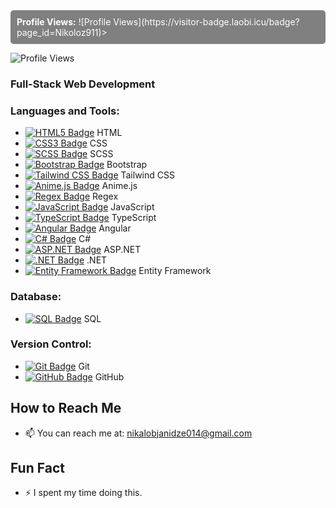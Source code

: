 
<div style="background-color: gray; color: white; padding: 10px; border-radius: 5px; display: inline-block;">
  <strong>Profile Views:</strong> 
 ![Profile Views](https://visitor-badge.laobi.icu/badge?page_id=Nikoloz911)>
</div>


 ![Profile Views](https://visitor-badge.laobi.icu/badge?page_id=Nikoloz911)

### Full-Stack Web Development  
### Languages and Tools:  

<ul>
  <!-- Frontend -->
  <li><a href="https://developer.mozilla.org/en-US/docs/Web/HTML"><img src="https://img.shields.io/badge/HTML5-FF5722?logo=html5&logoColor=ffffff" alt="HTML5 Badge" /></a> HTML</li>
  <li><a href="https://developer.mozilla.org/en-US/docs/Web/CSS"><img src="https://img.shields.io/badge/CSS3-2965f1?logo=css3&logoColor=ffffff" alt="CSS3 Badge" /></a> CSS</li>
  <li><a href="https://sass-lang.com/"><img src="https://img.shields.io/badge/SCSS-ff69b4?logo=sass&logoColor=ffffff" alt="SCSS Badge" /></a> SCSS</li>
  <li><a href="https://getbootstrap.com/"><img src="https://img.shields.io/badge/Bootstrap-563d7c?logo=bootstrap&logoColor=ffffff" alt="Bootstrap Badge" /></a> Bootstrap</li>
  <li><a href="https://tailwindcss.com/"><img src="https://img.shields.io/badge/TailwindCSS-38b2ac?logo=tailwindcss&logoColor=ffffff" alt="Tailwind CSS Badge" /></a> Tailwind CSS</li>
  <li><a href="https://animejs.com/"><img src="https://img.shields.io/badge/Anime.js-00ff00?logo=animejs&logoColor=ffffff" alt="Anime.js Badge" /></a> Anime.js</li>
  <li><a href="https://regexr.com/"><img src="https://img.shields.io/badge/Regex-ff6347?logo=regex&logoColor=ffffff" alt="Regex Badge" /></a> Regex</li>
  <li><a href="https://developer.mozilla.org/en-US/docs/Web/JavaScript"><img src="https://img.shields.io/badge/JavaScript-f7df1e?logo=javascript&logoColor=ffffff" alt="JavaScript Badge" /></a> JavaScript</li>
  <li><a href="https://www.typescriptlang.org/"><img src="https://img.shields.io/badge/TypeScript-3178c6?logo=typescript&logoColor=ffffff" alt="TypeScript Badge" /></a> TypeScript</li>
  <li><a href="https://angular.io/"><img src="https://img.shields.io/badge/Angular-e23237?logo=angular&logoColor=ffffff" alt="Angular Badge" /></a> Angular</li>

  <!-- Backend -->
  <li><a href="https://learn.microsoft.com/en-us/dotnet/csharp/"><img src="https://img.shields.io/badge/C%23-512bd4?logo=csharp&logoColor=ffffff" alt="C# Badge" /></a> C#</li>
  <li><a href="https://dotnet.microsoft.com/apps/aspnet"><img src="https://img.shields.io/badge/ASP.NET-5C2D91?logo=aspnet&logoColor=ffffff" alt="ASP.NET Badge" /></a> ASP.NET</li>
  <li><a href="https://dotnet.microsoft.com/"><img src="https://img.shields.io/badge/.NET-512bd4?logo=dotnet&logoColor=ffffff" alt=".NET Badge" /></a> .NET</li>
  <li><a href="https://learn.microsoft.com/en-us/ef/"><img src="https://img.shields.io/badge/Entity%20Framework-7d3c98?logo=entityframework&logoColor=ffffff" alt="Entity Framework Badge" /></a> Entity Framework</li>
</ul>

### Database:  
<ul>
  <li><a href="https://www.microsoft.com/en-us/sql-server"><img src="https://img.shields.io/badge/SQL-4479a1?logo=microsoftsqlserver&logoColor=ffffff" alt="SQL Badge" /></a> SQL</li>
</ul>

### Version Control:  
<ul>
  <li><a href="https://git-scm.com/"><img src="https://img.shields.io/badge/Git-f05032?logo=git&logoColor=ffffff" alt="Git Badge" /></a> Git</li>
  <li><a href="https://github.com/"><img src="https://img.shields.io/badge/GitHub-181717?logo=github&logoColor=ffffff" alt="GitHub Badge" /></a> GitHub</li>
</ul>





## How to Reach Me
- 📫 You can reach me at: nikalobjanidze014@gmail.com

## Fun Fact
- ⚡ I spent my time doing this.





<!--
**Nikoloz911/Nikoloz911** is a ✨ _special_ ✨ repository because its `README.md` (this file) appears on your GitHub profile.


Here are some ideas to get you started:

- 🔭 I’m currently working on ...
- 🌱 I’m currently learning ...
- 👯 I’m looking to collaborate on ...
- 🤔 I’m looking for help with ...
- 💬 Ask me about ...
- 📫 How to reach me: ...
- 😄 Pronouns: ...
- ⚡ Fun fact: ...
-->
